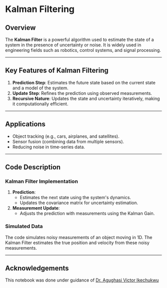 # Kalman Filtering

## Overview

The **Kalman Filter** is a powerful algorithm used to estimate the state of a system in the presence of uncertainty or noise. It is widely used in engineering fields such as robotics, control systems, and signal processing.

---

## Key Features of Kalman Filtering

1. **Prediction Step**: Estimates the future state based on the current state and a model of the system.
2. **Update Step**: Refines the prediction using observed measurements.
3. **Recursive Nature**: Updates the state and uncertainty iteratively, making it computationally efficient.

---

## Applications

- Object tracking (e.g., cars, airplanes, and satellites).
- Sensor fusion (combining data from multiple sensors).
- Reducing noise in time-series data.

---

## Code Description

### Kalman Filter Implementation

1. **Prediction**:
   - Estimates the next state using the system's dynamics.
   - Updates the covariance matrix for uncertainty estimation.
2. **Measurement Update**:
   - Adjusts the prediction with measurements using the Kalman Gain.

### Simulated Data
The code simulates noisy measurements of an object moving in 1D. The Kalman Filter estimates the true position and velocity from these noisy measurements.

---
<h2>Acknowledgements</h2>
<p>This notebook was done under guidance of  <a href="https://github.com/Victor-Ikechukwu">Dr. Agughasi Victor Ikechukwu</a></p>
